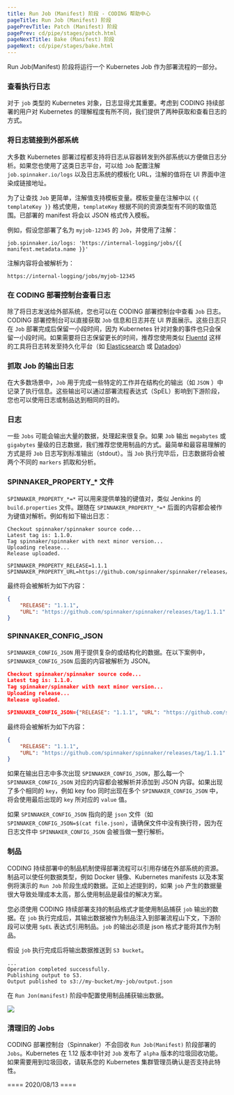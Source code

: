```yaml
---
title: Run Job (Manifest) 阶段 - CODING 帮助中心
pageTitle: Run Job (Manifest) 阶段
pagePrevTitle: Patch (Manifest) 阶段
pagePrev: cd/pipe/stages/patch.html
pageNextTitle: Bake (Manifest) 阶段
pageNext: cd/pipe/stages/bake.html
---
```


Run Job(Manifest) 阶段将运行一个 Kubernetes Job 作为部署流程的一部分。

### 查看执行日志

对于 `job` 类型的 Kubernetes 对象，日志显得尤其重要。考虑到 CODING 持续部署的用户对 Kubernetes 的理解程度有所不同，我们提供了两种获取和查看日志的方式。

### 将日志链接到外部系统

大多数 Kubernetes 部署过程都支持将日志从容器转发到外部系统以方便做日志分析。如果您也使用了这类日志平台，可以给 `Job` 配置注解 `job.spinnaker.io/logs` 以及日志系统的模板化 URL，注解的值将在 UI 界面中渲染成链接地址。

为了让查找 `Job` 更简单，注解值支持模板变量。模板变量在注解中以 `{{ templateKey }}` 格式使用，`templateKey` 根据不同的资源类型有不同的取值范围。已部署的 manifest 将会以 JSON 格式传入模板。

例如，假设您部署了名为 `myjob-12345` 的 `Job`，并使用了注解：

```shell
job.spinnaker.io/logs: 'https://internal-logging/jobs/{{ manifest.metadata.name }}'
```

注解内容将会被解析为：

```URL
https://internal-logging/jobs/myjob-12345
```

### 在 CODING 部署控制台查看日志

除了将日志发送给外部系统，您也可以在 CODING 部署控制台中查看 `Job` 日志。CODING 部署控制台可以直接获取 `Job` 信息和日志并在 UI 界面展示。这些日志只在 `Job` 部署完成后保留一小段时间，因为 Kubernetes 针对对象的事件也只会保留一小段时间。如果需要将日志保留更长的时间，推荐您使用类似 [Fluentd](https://www.fluentd.org) 这样的工具将日志转发至持久化平台（如 [Elasticsearch](https://www.elastic.co/cn/elasticsearch) 或 [Datadog](https://www.datadoghq.com)）

### 抓取 Job 的输出日志

在大多数场景中，`Job` 用于完成一些特定的工作并在结构化的输出（如 `JSON` ）中记录了执行信息。这些输出可以通过部署流程表达式（SpEL）影响到下游阶段，您也可以使用日志或制品达到相同的目的。

### 日志

一些 `Jobs` 可能会输出大量的数据，处理起来很复杂。如果 `Job` 输出 `megabytes` 或 `gigabytes` 量级的日志数据，我们推荐您使用制品的方式。最简单和最容易理解的方式是将 `Job` 日志写到标准输出（stdout）。当 `Job` 执行完毕后，日志数据将会被两个不同的 `markers` 抓取和分析。

### SPINNAKER_PROPERTY_* 文件

`SPINNAKER_PROPERTY_*=*` 可以用来提供单独的键值对，类似 Jenkins 的 `build.properties` 文件。跟随在 `SPINNAKER_PROPERTY_*=*` 后面的内容都会被作为键值对解析。例如有如下输出日志：

```log
Checkout spinnaker/spinnaker source code...
Latest tag is: 1.1.0.
Tag spinnaker/spinnaker with next minor version...
Uploading release...
Release uploaded.

SPINNAKER_PROPERTY_RELEASE=1.1.1
SPINNAKER_PROPERTY_URL=https://github.com/spinnaker/spinnaker/releases/tag/1.1.1
```

最终将会被解析为如下内容：

```json
{
    "RELEASE": "1.1.1",
    "URL": "https://github.com/spinnaker/spinnaker/releases/tag/1.1.1"
}
```

### SPINNAKER_CONFIG_JSON

`SPINNAKER_CONFIG_JSON` 用于提供复杂的或结构化的数据。在以下案例中，`SPINNAKER_CONFIG_JSON` 后面的内容被解析为 JSON。

```json
Checkout spinnaker/spinnaker source code...
Latest tag is: 1.1.0.
Tag spinnaker/spinnaker with next minor version...
Uploading release...
Release uploaded.

SPINNAKER_CONFIG_JSON={"RELEASE": "1.1.1", "URL": "https://github.com/spinnaker/spinnaker/releases/tag/1.1.1"}
```

最终将会被解析为如下内容：

```json
{
    "RELEASE": "1.1.1",
    "URL": "https://github.com/spinnaker/spinnaker/releases/tag/1.1.1"
}
```

如果在输出日志中多次出现 `SPINNAKER_CONFIG_JSON`，那么每一个 `SPINNAKER_CONFIG_JSON` 对应的内容都会被解析并添加到 JSON 内容。如果出现了多个相同的 `key`，例如 key foo 同时出现在多个 `SPINNAKER_CONFIG_JSON` 中，将会使用最后出现的 `key` 所对应的 `value` 值。

如果 `SPINNAKER_CONFIG_JSON` 指向的是 `json` 文件（如 `SPINNAKER_CONFIG_JSON=$(cat file.json）`，请确保文件中没有换行符，因为在日志文件中 `SPINNAKER_CONFIG_JSON` 会被当做一整行解析。

### 制品

CODING 持续部署中的制品机制使得部署流程可以引用存储在外部系统的资源。制品可以使任何数据类型，例如 Docker 镜像、Kubernetes manifests 以及本案例将演示的 `Run Job` 阶段生成的数据。正如上述提到的，如果 `job` 产生的数据量很大导致处理成本太高，那么使用制品是最佳的解决方案。

您必须使用 CODING 持续部署支持的制品格式才能使用制品捕获 `job` 输出的数据。在 `job` 执行完成后，其输出数据被作为制品注入到部署流程山下文，下游阶段可以使用 `SpEL` 表达式引用制品。`job` 的输出必须是 json 格式才能将其作为制品。

假设 `job` 执行完成后将输出数据推送到 `S3 bucket`。

```log
...
Operation completed successfully.
Publishing output to S3.
Output published to s3://my-bucket/my-job/output.json
```

在 `Run Jon(manifest)` 阶段中配置使用制品捕获输出数据。

![](https://help-assets.codehub.cn/enterprise/20200819175239.png)

### 清理旧的 Jobs

CODING 部署控制台（Spinnaker）不会回收 `Run Job(Manifest)` 阶段部署的 `Jobs`。Kubernetes 在 1.12 版本中针对 `Job` 发布了 `alpha` 版本的垃圾回收功能。如果需要用到垃圾回收，请联系您的 Kubernetes 集群管理员确认是否支持此特性。


==== 2020/08/13 ====

